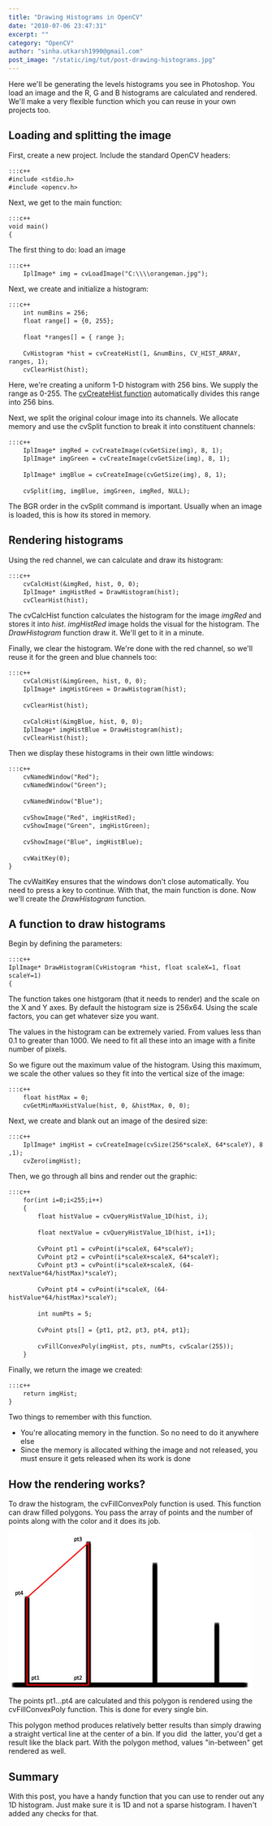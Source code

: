 ```yaml
---
title: "Drawing Histograms in OpenCV"
date: "2010-07-06 23:47:31"
excerpt: ""
category: "OpenCV"
author: "sinha.utkarsh1990@gmail.com"
post_image: "/static/img/tut/post-drawing-histograms.jpg"
---
```


Here we'll be generating the levels histograms you see in Photoshop. You load an image and the R, G and B histograms are calculated and rendered. We'll make a very flexible function which you can reuse in your own projects too. 

## Loading and splitting the image

First, create a new project. Include the standard OpenCV headers: 
    
    :::c++
    #include <stdio.h>
    #include <opencv.h>

Next, we get to the main function: 
    
    
    :::c++
    void main()
    {

The first thing to do: load an image 
    
    
    :::c++
        IplImage* img = cvLoadImage("C:\\\\orangeman.jpg");

Next, we create and initialize a histogram: 
    
    
    :::c++
        int numBins = 256;
        float range[] = {0, 255};
    
        float *ranges[] = { range };
    
        CvHistogram *hist = cvCreateHist(1, &numBins, CV_HIST_ARRAY, ranges, 1);
        cvClearHist(hist);

Here, we're creating a uniform 1-D histogram with 256 bins. We supply the range as 0-255. The [cvCreateHist function](/tutorials/histograms-with-inbuilt-functions-of-opencv/) automatically divides this range into 256 bins.

Next, we split the original colour image into its channels. We allocate memory and use the cvSplit function to break it into constituent channels: 
    
    
    :::c++
        IplImage* imgRed = cvCreateImage(cvGetSize(img), 8, 1);
        IplImage* imgGreen = cvCreateImage(cvGetSize(img), 8, 1);
    
        IplImage* imgBlue = cvCreateImage(cvGetSize(img), 8, 1);
    
        cvSplit(img, imgBlue, imgGreen, imgRed, NULL);

The BGR order in the cvSplit command is important. Usually when an image is loaded, this is how its stored in memory. 

## Rendering histograms

Using the red channel, we can calculate and draw its histogram: 
    
    
    :::c++
        cvCalcHist(&imgRed, hist, 0, 0);
        IplImage* imgHistRed = DrawHistogram(hist);
        cvClearHist(hist);

The cvCalcHist function calculates the histogram for the image _imgRed_ and stores it into _hist_. _imgHistRed_ image holds the visual for the histogram. The _DrawHistogram_ function draw it. We'll get to it in a minute.

Finally, we clear the histogram. We're done with the red channel, so we'll reuse it for the green and blue channels too: 
    
    
    :::c++
        cvCalcHist(&imgGreen, hist, 0, 0);
        IplImage* imgHistGreen = DrawHistogram(hist);
    
        cvClearHist(hist);
    
        cvCalcHist(&imgBlue, hist, 0, 0);
        IplImage* imgHistBlue = DrawHistogram(hist);
        cvClearHist(hist);

Then we display these histograms in their own little windows: 
    
    
    :::c++
        cvNamedWindow("Red");
        cvNamedWindow("Green");
    
        cvNamedWindow("Blue");
    
        cvShowImage("Red", imgHistRed);
        cvShowImage("Green", imgHistGreen);
    
        cvShowImage("Blue", imgHistBlue);
    
        cvWaitKey(0);
    }

The cvWaitKey ensures that the windows don't close automatically. You need to press a key to continue. With that, the main function is done. Now we'll create the _DrawHistogram_ function. 

## A function to draw histograms

Begin by defining the parameters: 
    
    
    :::c++
    IplImage* DrawHistogram(CvHistogram *hist, float scaleX=1, float scaleY=1) 
    {

The function takes one histgoram (that it needs to render) and the scale on the X and Y axes. By default the histogram size is 256x64. Using the scale factors, you can get whatever size you want.

The values in the histogram can be extremely varied. From values less than 0.1 to greater than 1000. We need to fit all these into an image with a finite number of pixels.

So we figure out the maximum value of the histogram. Using this maximum, we scale the other values so they fit into the vertical size of the image: 
    
    
    :::c++
        float histMax = 0;
        cvGetMinMaxHistValue(hist, 0, &histMax, 0, 0);

Next, we create and blank out an image of the desired size: 
    
    
    :::c++
        IplImage* imgHist = cvCreateImage(cvSize(256*scaleX, 64*scaleY), 8 ,1);
        cvZero(imgHist);

Then, we go through all bins and render out the graphic: 
    
    
    :::c++
        for(int i=0;i<255;i++)
        {
            float histValue = cvQueryHistValue_1D(hist, i);
    
            float nextValue = cvQueryHistValue_1D(hist, i+1);
    
            CvPoint pt1 = cvPoint(i*scaleX, 64*scaleY);
            CvPoint pt2 = cvPoint(i*scaleX+scaleX, 64*scaleY);
            CvPoint pt3 = cvPoint(i*scaleX+scaleX, (64-nextValue*64/histMax)*scaleY);
    
            CvPoint pt4 = cvPoint(i*scaleX, (64-histValue*64/histMax)*scaleY);
    
            int numPts = 5;
    
            CvPoint pts[] = {pt1, pt2, pt3, pt4, pt1};
    
            cvFillConvexPoly(imgHist, pts, numPts, cvScalar(255));
        }

Finally, we return the image we created: 
    
    
    :::c++
        return imgHist;
    }

Two things to remember with this function. 

  * You're allocating memory in the function. So no need to do it anywhere else
  * Since the memory is allocated withing the image and not released, you must ensure it gets released when its work is done

## How the rendering works?

To draw the histogram, the cvFillConvexPoly function is used. This function can draw filled polygons. You pass the array of points and the number of points along with the color and it does its job.

![The polygon used to render the histogram](/static/img/tut/hist-rendering.jpg)The points pt1...pt4 are calculated and this polygon is rendered using the cvFillConvexPoly function. This is done for every single bin.

This polygon method produces relatively better results than simply drawing a straight vertical line at the center of a bin. If you did  the latter, you'd get a result like the black part. With the polygon method, values "in-between" get rendered as well. 

## Summary

With this post, you have a handy function that you can use to render out any 1D histogram. Just make sure it is 1D and not a sparse histogram. I haven't added any checks for that.
